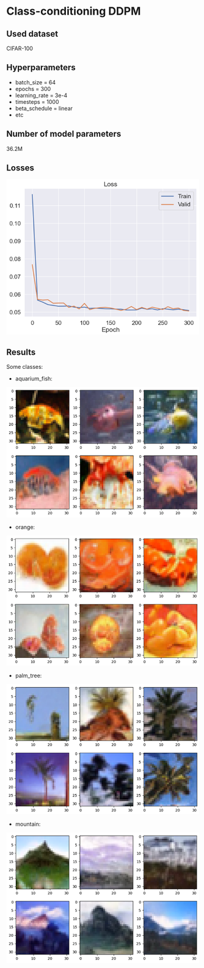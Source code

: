 # Class-conditioning DDPM

## Used dataset
CIFAR-100

## Hyperparameters
- batch_size = 64
- epochs = 300
- learning_rate = 3e-4
- timesteps = 1000
- beta_schedule = linear
- etc

## Number of model parameters
36.2M 

## Losses 

![alt text](./images/losses.png)

## Results
Some classes:
- aquarium_fish:

![alt text](./images/aquarium_fish.png)

- orange:

![alt text](./images/orange.png)

- palm_tree:

![alt text](./images/palm_tree.png)

- mountain:

![alt text](./images/mountain.png)